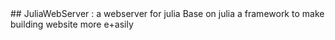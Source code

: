 <a name="JuliaWebServer : a webserver for julia"/>
## JuliaWebServer : a webserver for julia
Base on julia <https://github.com/JuliaLang/julia>
a framework to make building website more e+asily 
